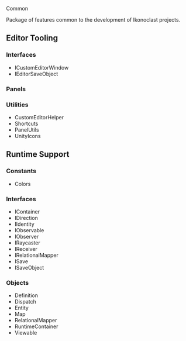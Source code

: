 Common

Package of features common to the development of Ikonoclast projects.

## Editor Tooling

### Interfaces

- ICustomEditorWindow
- IEditorSaveObject

### Panels

### Utilities

- CustomEditorHelper
- Shortcuts
- PanelUtils
- UnityIcons

## Runtime Support

### Constants

- Colors

### Interfaces

- IContainer
- IDirection
- IIdentity
- IObservable
- IObserver
- IRaycaster
- IReceiver
- IRelationalMapper
- ISave
- ISaveObject

### Objects

- Definition
- Dispatch
- Entity
- Map
- RelationalMapper
- RuntimeContainer
- Viewable
